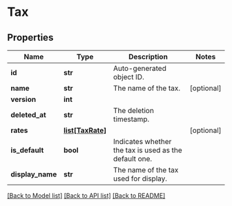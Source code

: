 # Tax

## Properties
Name | Type | Description | Notes
------------ | ------------- | ------------- | -------------
**id** | **str** | Auto-generated object ID. | 
**name** | **str** | The name of the tax. | [optional] 
**version** | **int** |  | 
**deleted_at** | **str** | The deletion timestamp. | 
**rates** | [**list[TaxRate]**](TaxRate.md) |  | [optional] 
**is_default** | **bool** | Indicates whether the tax is used as the default one. | 
**display_name** | **str** | The name of the tax used for display. | 

[[Back to Model list]](../README.md#documentation-for-models) [[Back to API list]](../README.md#documentation-for-api-endpoints) [[Back to README]](../README.md)


